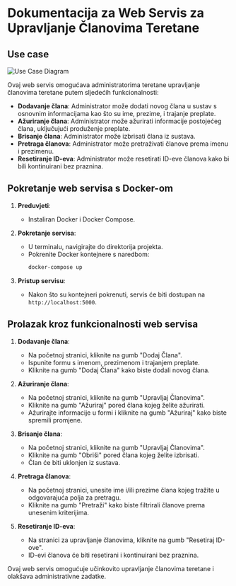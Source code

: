 # Dokumentacija za Web Servis za Upravljanje Članovima Teretane

## Use case

![Use Case Diagram](https://github.com/Wulfgar68/Teretana/assets/69584543/e0a5c9e8-afa7-40b7-8f97-fada5282e942)

Ovaj web servis omogućava administratorima teretane upravljanje članovima teretane putem sljedećih funkcionalnosti:
- **Dodavanje člana**: Administrator može dodati novog člana u sustav s osnovnim informacijama kao što su ime, prezime, i trajanje preplate.
- **Ažuriranje člana**: Administrator može ažurirati informacije postojećeg člana, uključujući produženje preplate.
- **Brisanje člana**: Administrator može izbrisati člana iz sustava.
- **Pretraga članova**: Administrator može pretraživati članove prema imenu i prezimenu.
- **Resetiranje ID-eva**: Administrator može resetirati ID-eve članova kako bi bili kontinuirani bez praznina.

## Pokretanje web servisa s Docker-om

1. **Preduvjeti**:
    - Instaliran Docker i Docker Compose.

2. **Pokretanje servisa**:
    - U terminalu, navigirajte do direktorija projekta.
    - Pokrenite Docker kontejnere s naredbom:
      ```bash
      docker-compose up
      ```

3. **Pristup servisu**:
    - Nakon što su kontejneri pokrenuti, servis će biti dostupan na `http://localhost:5000`.

## Prolazak kroz funkcionalnosti web servisa

1. **Dodavanje člana**:
    - Na početnoj stranici, kliknite na gumb "Dodaj Člana".
    - Ispunite formu s imenom, prezimenom i trajanjem preplate.
    - Kliknite na gumb "Dodaj Člana" kako biste dodali novog člana.

2. **Ažuriranje člana**:
    - Na početnoj stranici, kliknite na gumb "Upravljaj Članovima".
    - Kliknite na gumb "Ažuriraj" pored člana kojeg želite ažurirati.
    - Ažurirajte informacije u formi i kliknite na gumb "Ažuriraj" kako biste spremili promjene.

3. **Brisanje člana**:
    - Na početnoj stranici, kliknite na gumb "Upravljaj Članovima".
    - Kliknite na gumb "Obriši" pored člana kojeg želite izbrisati.
    - Član će biti uklonjen iz sustava.

4. **Pretraga članova**:
    - Na početnoj stranici, unesite ime i/ili prezime člana kojeg tražite u odgovarajuća polja za pretragu.
    - Kliknite na gumb "Pretraži" kako biste filtrirali članove prema unesenim kriterijima.

5. **Resetiranje ID-eva**:
    - Na stranici za upravljanje članovima, kliknite na gumb "Resetiraj ID-ove".
    - ID-evi članova će biti resetirani i kontinuirani bez praznina.

Ovaj web servis omogućuje učinkovito upravljanje članovima teretane i olakšava administrativne zadatke.
